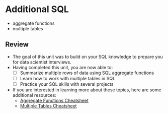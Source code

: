 # Additional SQL
- aggregate functions
- multiple tables

## Review
- The goal of this unit was to build on your SQL knowledge to prepare you for data scientist interviews.
- Having completed this unit, you are now able to:
    - [ ] Summarize multiple rows of data using SQL aggregate functions
    - [ ] Learn how to work with multiple tables in SQL
    - [ ] Practice your SQL skills with several projects
- If you are interested in learning more about these topics, here are some additional resources:
    - [Aggregate Functions Cheatsheet](https://www.codecademy.com/learn/learn-sql/modules/learn-sql-aggregate-functions/cheatsheet)
    - [Multiple Tables Cheatsheet](https://www.codecademy.com/learn/learn-sql/modules/learn-sql-aggregate-functions/cheatsheet)
